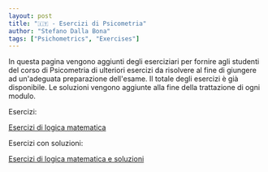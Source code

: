 ```yaml
---
layout: post
title: "🇮🇹 - Esercizi di Psicometria"
author: "Stefano Dalla Bona"
tags: ["Psichometrics", "Exercises"]
---
```


In questa pagina vengono aggiunti degli eserciziari per fornire agli studenti del corso di Psicometria di ulteriori esercizi da risolvere al fine di giungere ad un'adeguata preparazione dell'esame. Il totale degli esercizi è già disponibile. Le soluzioni vengono aggiunte alla fine della trattazione di ogni modulo.

Esercizi:

<a href="https://stefanodallabona.github.io/slides/EserciziPsicometria2024_n.pdf" target="_blank"> Esercizi di logica matematica</a>

Esercizi con soluzioni:

<a href="https://stefanodallabona.github.io/slides/EserciziPsicometria2024.pdf" target="_blank"> Esercizi di logica matematica e soluzioni </a>
